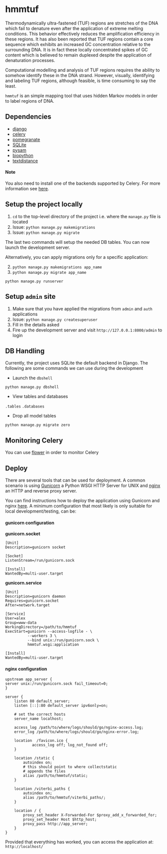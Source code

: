 # hmmtuf

Thermodynamically ultra-fastened (TUF) regions are stretches of the DNA which fail to denature
even after the application of extreme melting conditions.  This behavior effectively reduces the amplification efficiency in these regions. 
It has also been reported that  TUF regions contain a core sequence which exhibits an increased GC concentration relative to the surrounding DNA. 
It is in fact these locally concentrated spikes of GC content which is believed to remain duplexed despite the application of denaturation processes.

Computational modelling and analysis of TUF regions requires the ability to somehow identify these in the 
DNA strand. However, visually, identifying and labeling TUF regions, although feasible, is time consuming to say the least. 

```hmmtuf``` is an simple mapping tool that uses hidden Markov models in order to label regions of DNA.


## Dependencies

- <a href="https://www.djangoproject.com/">django</a>
- <a href="https://docs.celeryproject.org/en/stable/getting-started/introduction.html">celery</a>
- <a href="https://pomegranate.readthedocs.io/en/latest/">pomegranate</a>
- <a href="https://www.sqlite.org/index.html">SQLite</a>
- <a href="https://pysam.readthedocs.io/en/latest/api.html">pysam</a>
- <a href="https://biopython.org/">biopython</a>
- <a href="https://pypi.org/project/textdistance/">textdistance</a>

#### Note

You also need to install one of the backends supported by Celery. For more
information see <a href="https://docs.celeryproject.org/en/stable/getting-started/introduction.html#installation">here</a>.


## Setup the project locally

1. ```cd``` to the top-level directory of the project i.e. where the ```manage.py``` file is located
2. Issue: ```python manage.py makemigrations```
3. Issue: ```python manage.py migrate```

The last two commands will setup the needed DB tables. You can now launch the development server.

Alternatively, you can apply migrations only for a specific application:

2. ```python manage.py makemigrations app_name```
3. ```python manage.py migrate app_name```

```
python manage.py runserver
```

## Setup ```admin``` site

1. Make sure that you have applied the migrations from ```admin``` and ```auth``` applications
2. Issue: ```python manage.py createsuperuser```
3. Fill in the details asked
4. Fire up the development server and visit ```http://127.0.0.1:8000/admin``` to login

## DB Handling

Currently, the project uses SQLite the default backend 
in Django. The following are some commands we can use during the
development

- Launch the ```dbshell```

```python manage.py dbshell```

- View tables and databases

```.tables```
```.databases```

- Drop all model tables

```python manage.py migrate zero``` 

## Monitoring Celery

You can use <a href="https://flower.readthedocs.io/en/latest/">flower</a> in order to monitor Celery

## Deploy

There are several tools that can be used for deployment. A common scenario is using 
<a href="https://gunicorn.org/">Gunicorn</a> a Python WSGI HTTP Server for UNIX and 
<a href="https://nginx.org/en/">nginx</a> an HTTP and reverse proxy server. 

You can find instructions how to deploy the application using Gunicorn and 
nginx <a href="https://www.digitalocean.com/community/tutorials/how-to-set-up-django-with-postgres-nginx-and-gunicorn-on-ubuntu-18-04">here</a>.
A minimum configuration that most likely is only suitable for local development/testing, can be:

#### gunicorn configuration

**gunicorn.socket** 

```
[Unit]
Description=gunicorn socket

[Socket]
ListenStream=/run/gunicorn.sock

[Install]
WantedBy=multi-user.target
```

**gunicorn.service**

```
[Unit]
Description=gunicorn daemon
Requires=gunicorn.socket
After=network.target

[Service]
User=alex
Group=www-data
WorkingDirectory=/path/to/hmmtuf
ExecStart=gunicorn --access-logfile - \
		  --workers 3 \
          --bind unix:/run/gunicorn.sock \
          hmmtuf.wsgi:application

[Install]
WantedBy=multi-user.target
```


#### nginx configuration

```
upstream app_server { 
server unix:/run/gunicorn.sock fail_timeout=0;
}

server {
	listen 80 default_server;
	listen [::]:80 default_server ipv6only=on;

	# set the correct hosts
	server_name localhost;

    access_log /path/to/where/logs/should/go/nginx-access.log;
    error_log /path/to/where/logs/should/go/nginx-error.log;

	location  /favicon.ico {
			access_log off; log_not_found off;
	}

	location /static {
		autoindex on;
        # this should point to where collectstatic
        # appends the files
		alias /path/to/hmmtuf/static;
	}

	location /viterbi_paths {
		autoindex on;
		alias /path/to/hmmtuf/viterbi_paths/;
	}

	location / {
		proxy_set_header X-Forwarded-For $proxy_add_x_forwarded_for;
		proxy_set_header Host $http_host;
		proxy_pass http://app_server;
	}
}
```

Provided that everything has worked, you can access the application at: ```http://localhost/```

